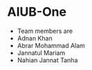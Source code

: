 # AIUB-One

- Team members are
- Adnan Khan
- Abrar Mohammad Alam
- Jannatul Mariam
- Nahian Jannat Tanha
